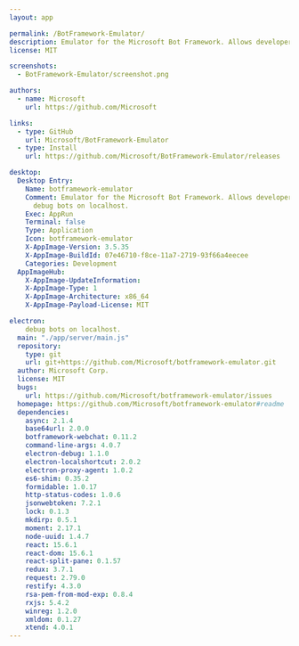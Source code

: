 ```yaml
---
layout: app

permalink: /BotFramework-Emulator/
description: Emulator for the Microsoft Bot Framework. Allows developers to test and debug bots on localhost.
license: MIT

screenshots:
  - BotFramework-Emulator/screenshot.png

authors:
  - name: Microsoft
    url: https://github.com/Microsoft

links:
  - type: GitHub
    url: Microsoft/BotFramework-Emulator
  - type: Install
    url: https://github.com/Microsoft/BotFramework-Emulator/releases

desktop:
  Desktop Entry:
    Name: botframework-emulator
    Comment: Emulator for the Microsoft Bot Framework. Allows developers to test and
      debug bots on localhost.
    Exec: AppRun
    Terminal: false
    Type: Application
    Icon: botframework-emulator
    X-AppImage-Version: 3.5.35
    X-AppImage-BuildId: 07e46710-f8ce-11a7-2719-93f66a4eecee
    Categories: Development
  AppImageHub:
    X-AppImage-UpdateInformation: 
    X-AppImage-Type: 1
    X-AppImage-Architecture: x86_64
    X-AppImage-Payload-License: MIT

electron:
    debug bots on localhost.
  main: "./app/server/main.js"
  repository:
    type: git
    url: git+https://github.com/Microsoft/botframework-emulator.git
  author: Microsoft Corp.
  license: MIT
  bugs:
    url: https://github.com/Microsoft/botframework-emulator/issues
  homepage: https://github.com/Microsoft/botframework-emulator#readme
  dependencies:
    async: 2.1.4
    base64url: 2.0.0
    botframework-webchat: 0.11.2
    command-line-args: 4.0.7
    electron-debug: 1.1.0
    electron-localshortcut: 2.0.2
    electron-proxy-agent: 1.0.2
    es6-shim: 0.35.2
    formidable: 1.0.17
    http-status-codes: 1.0.6
    jsonwebtoken: 7.2.1
    lock: 0.1.3
    mkdirp: 0.5.1
    moment: 2.17.1
    node-uuid: 1.4.7
    react: 15.6.1
    react-dom: 15.6.1
    react-split-pane: 0.1.57
    redux: 3.7.1
    request: 2.79.0
    restify: 4.3.0
    rsa-pem-from-mod-exp: 0.8.4
    rxjs: 5.4.2
    winreg: 1.2.0
    xmldom: 0.1.27
    xtend: 4.0.1
---
```

